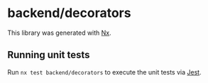 # backend/decorators

This library was generated with [Nx](https://nx.dev).

## Running unit tests

Run `nx test backend/decorators` to execute the unit tests via [Jest](https://jestjs.io).
